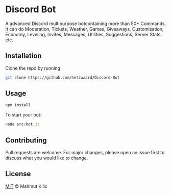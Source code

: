 # Discord Bot

A advanced Discord multipurpose botcontaining more than 50+ Commands.
It can do Moderation, Tickets, Weather, Games, Giveaways, Customisation, Economy, Leveling, Invites, Messages, Utilities, Suggestions, Server Stats etc.

## Installation

Clone the repo by running

```bash
git clone https://github.com/hetzwaard/Discord-Bot
```

## Usage

```javascript
npm install
```
To start your bot:
```javascript
node src/bot.js
```
## Contributing

Pull requests are welcome. For major changes, please open an issue first
to discuss what you would like to change.

## License

[MIT](https://choosealicense.com/licenses/mit/) © Mahmut Kilic
